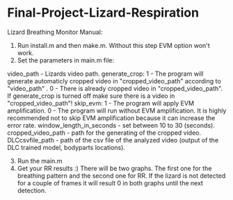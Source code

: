 # Final-Project-Lizard-Respiration

Lizard Breathing Monitor Manual:

1) Run install.m and then make.m. Without this step EVM option won't work.
2) Set the parameters in main.m file:

video_path - Lizards video path.
generate_crop:
  1 - The program will generate automaticly cropped video in "cropped_video_path" according to "video_path" .
  0 - There is already cropped video in "cropped_video_path".
  If generate_crop is turned off make sure there is a video in "cropped_video_path"!
skip_evm:
  1 - The program will apply EVM amplification.
  0 - The program will run without EVM amplification.
  It is highly recommended not to skip EVM amplification because it can increase the error rate.
window_length_in_seconds - set between 10 to 30 (seconds).
cropped_video_path - path for the generating of the cropped video.
DLCcsvfile_path - path of the csv file of the analyzed video (output of the DLC trained model, bodyparts locations).

3) Run the main.m 
4) Get your RR results :) 
There will be two graphs. The first one for the breathing pattern and the second one for RR. 
If the lizard is not detected for a couple of frames it will result 0 in both graphs until the next detection.

